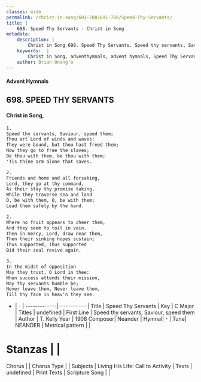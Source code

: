```yaml
---
classes: wide
permalink: /christ-in-song/601-700/691-700/Speed-Thy-Servants/
title: |
    698. Speed Thy Servants - Christ in Song
metadata:
    description: |
        Christ in Song 698. Speed Thy Servants. Speed thy servants, Saviour, speed them; Thou art Lord of winds and waves: They were bound, but thou hast freed them; Now they go to free the slaves; Be thou with them, be thou with them; 'Tis thine arm alone that saves.
    keywords:  |
        Christ in Song, adventhymnals, advent hymnals, Speed Thy Servants, Speed thy servants, Saviour, speed them. 
    author: Brian Onang'o
---
```


#### Advent Hymnals
## 698. SPEED THY SERVANTS
####  Christ in Song,

```txt
1.
Speed thy servants, Saviour, speed them;
Thou art Lord of winds and waves:
They were bound, but thou hast freed them;
Now they go to free the slaves;
Be thou with them, be thou with them;
'Tis thine arm alone that saves.

2.
Friends and home and all forsaking,
Lord, they go at thy command,
As their stay thy promise taking,
While they traverse sea and land
O, be with them, O, be with them;
Lead them safely by the hand.

2.
Where no fruit appears to cheer them,
And they seem to toil in vain.
Then in mercy, Lord, draw near them,
Then their sinking hopes sustain;
Thus supported, Thus supported
Bid their zeal revive again.

3.
In the midst of opposition
May they trust, O Lord in thee:
When success attends their mission,
May thy servants humble be;
Never leave them, Never leave them,
Till thy face in heav'n they see.

```

- |   -  |
-------------|------------|
Title | Speed Thy Servants |
Key | C Major |
Titles | undefined |
First Line | Speed thy servants, Saviour, speed them |
Author | T. Kelly
Year | 1908
Composer| Neander |
Hymnal|  - |
Tune| NEANDER |
Metrical pattern | |
# Stanzas |  |
Chorus |  |
Chorus Type |  |
Subjects | Living His Life: Call to Activity |
Texts | undefined |
Print Texts | 
Scripture Song |  |
    
